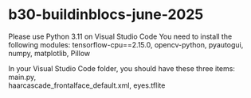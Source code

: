 # b30-buildinblocs-june-2025

Please use Python 3.11 on Visual Studio Code
You need to install the following modules: tensorflow-cpu==2.15.0, opencv-python, pyautogui, numpy, matplotlib, Pillow

In your Visual Studio Code folder, you should have these three items:
    main.py,  
    haarcascade_frontalface_default.xml,
    eyes.tflite
